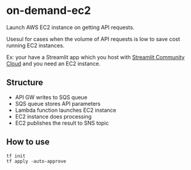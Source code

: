 # on-demand-ec2

Launch AWS EC2 instance on getting API requests. 

Usesul for cases when the volume of API requests is low to save cost running EC2 instances.

Ex: your have a Streamlit app which you host with [Streamlit Community Cloud](https://streamlit.io/cloud) and you need an EC2 instance.

## Structure

- API GW writes to SQS queue
- SQS queue stores API parameters
- Lambda function launches EC2 instance
- EC2 instance does processing
- EC2 publishes the result to SNS topic

## How to use

```
tf init
tf apply -auto-approve
```
